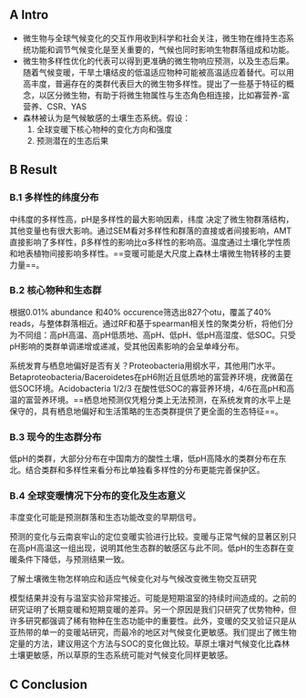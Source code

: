 ## A Intro
- 微生物与全球气候变化的交互作用收到科学和社会关注，微生物在维持生态系统功能和调节气候变化是至关重要的，气候也同时影响生物群落组成和功能。
- 微生物多样性优化的代表可以得到更准确的微生物响应预测，以及生态后果。随着气候变暖，干旱土壤结皮的低温适应物种可能被高温适应着替代。可以用高丰度，普遍存在的类群代表巨大的微生物多样性。提出了一些基于特征的概念，以区分微生物，有助于将微生物属性与生态角色相连接，比如寡营养-富营养、CSR、YAS
- 森林被认为是气候敏感的土壤生态系统。假设：
  1. 全球变暖下核心物种的变化方向和强度
  2. 预测潜在的生态后果

## B Result
### B.1 多样性的纬度分布

中纬度的多样性高，pH是多样性的最大影响因素，纬度 决定了微生物群落结构，其他变量也有很大影响。通过SEM看对多样性和群落的直接或者间接影响，AMT直接影响了多样性，β多样性的影响比α多样性的影响高。温度通过土壤化学性质和地表植物间接影响多样性。==变暖可能是大尺度上森林土壤微生物转移的主要力量==。

### B.2 核心物种和生态群

根据0.01% abundance 和40% occurence筛选出827个otu，覆盖了40% reads，与整体群落相近。通过RF和基于spearman相关性的聚类分析，将他们分为不同组：高pH高温、高pH低质地、高pH、低pH、低pH高湿度、低SOC。只受pH影响的类群单调递增或递减，受其他因素影响的会呈单峰分布。

系统发育与栖息地偏好是否有关？Proteobacteria用纲水平，其他用门水平。Betaproteobacteria/Baceroidetes在pH6附近且低质地的富营养环境，疣微菌在低SOC环境。Acidobacteria 1/2/3 在酸性低SOC的寡营养环境，4/6在高pH和高温的富营养环境。==栖息地预测仅凭粗分类上无法预测，在系统发育的水平上是保守的，具有栖息地偏好和生活策略的生态类群提供了更全面的生态特征==。

### B.3 现今的生态群分布

低pH的类群，大部分分布在中国南方的酸性土壤，低pH高降水的类群分布在东北。结合类群和多样性来看分布比单独看多样性的分布更能完善保护区。

### B.4 全球变暖情况下分布的变化及生态意义

丰度变化可能是预测群落和生态功能改变的早期信号。

预测的变化与云南哀牢山的定位变暖实验进行比较。变暖与正常气候的显著区别只在高pH高温这一组出现，说明其他生态群的敏感区与此不同。低pH的生态群在变暖条件下降低，与预测结果一致。

了解土壤微生物怎样响应和适应气候变化对与气候改变微生物交互研究

模型结果并没有与温室实验非常接近。可能是短期温室的持续时间造成的。之前的研究证明了长期变暖和短期变暖的差异。另一个原因是我们只研究了优势物种，但许多研究都强调了稀有物种在生态功能中的重要性。此外，变暖的交叉验证只是从亚热带的单一的变暖站研究，而最冷的地区对气候变化更敏感。我们提出了微生物定量的方法，建议用这个方法与SOC的变化做比较。草原土壤对气候变化比森林土壤更敏感，所以草原的生态系统可能对气候变化同样更敏感。

## C Conclusion
